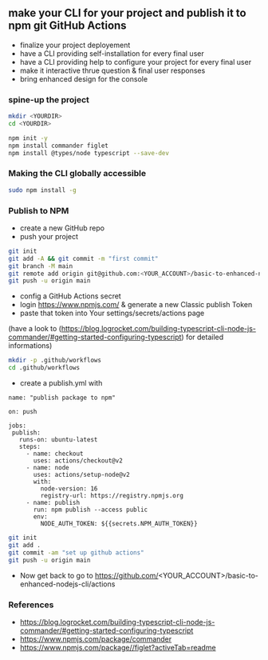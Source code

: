 ## make your CLI for your project and publish it to npm git GitHub Actions

 * finalize your project deployement
 * have a CLI providing self-installation for every final user
 * have a CLI providing help to configure your project for every final user
 * make it interactive thrue question & final user responses
 * bring enhanced design for the console


### spine-up the project

```bash
mkdir <YOURDIR>
cd <YOURDIR>

npm init -y
npm install commander figlet
npm install @types/node typescript --save-dev

```

### Making the CLI globally accessible
```bash
sudo npm install -g
```

### Publish to NPM

 * create a new GitHub repo
 * push your project
```bash
git init
git add -A && git commit -m "first commit"
git branch -M main
git remote add origin git@github.com:<YOUR_ACCOUNT>/basic-to-enhanced-nodejs-cli.git
git push -u origin main
```
 * config a GitHub Actions secret
 * login https://www.npmjs.com/ & generate a new Classic publish Token
 * paste that token into Your settings/secrets/actions page
 
 (have a look to (https://blog.logrocket.com/building-typescript-cli-node-js-commander/#getting-started-configuring-typescript) for detailed informations)

```bash
mkdir -p .github/workflows
cd .github/workflows
```
 * create a publish.yml with
 ```
 name: "publish package to npm"

on: push

jobs:
  publish:
    runs-on: ubuntu-latest
    steps:
      - name: checkout
        uses: actions/checkout@v2
      - name: node
        uses: actions/setup-node@v2
        with:
          node-version: 16
          registry-url: https://registry.npmjs.org
      - name: publish
        run: npm publish --access public
        env:
          NODE_AUTH_TOKEN: ${{secrets.NPM_AUTH_TOKEN}}
 ```

```bash
git init
git add .
git commit -am "set up github actions"
git push -u origin main
```

 * Now get back to go to https://github.com/<YOUR_ACCOUNT>/basic-to-enhanced-nodejs-cli/actions

 

### References

 * https://blog.logrocket.com/building-typescript-cli-node-js-commander/#getting-started-configuring-typescript
 * https://www.npmjs.com/package/commander
 * https://www.npmjs.com/package//figlet?activeTab=readme

